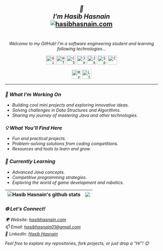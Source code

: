 <!-- GREETING_PLACEHOLDER --> 
<h2 align="center"><i>👋<br>I’m Hasib Hasnain </i><br>
<a href="https://hasibhasnain.com"> <img align="center" src="https://img.shields.io/badge/Visit My Website-103166" alt="hasibhasnain.com" /></a><br><br>
</h2>
<p align="center"><i> Welcome to my GitHub! I’m a software engineering student and learning following technologies...</i></i></p>
<div align="center">
<code><img width="30" src="https://user-images.githubusercontent.com/25181517/192108374-8da61ba1-99ec-41d7-80b8-fb2f7c0a4948.png" alt="GitHub" title="GitHub"/></code>
<code><img width="30" src="https://user-images.githubusercontent.com/25181517/192158954-f88b5814-d510-4564-b285-dff7d6400dad.png" alt="HTML" title="HTML"/></code>
<code><img width="30" src="https://user-images.githubusercontent.com/25181517/183898674-75a4a1b1-f960-4ea9-abcb-637170a00a75.png" alt="CSS" title="CSS"/></code>
<code><img width="30" src="https://user-images.githubusercontent.com/25181517/117447155-6a868a00-af3d-11eb-9cfe-245df15c9f3f.png" alt="JavaScript" title="JavaScript"/></code>
<code><img width="30" src="https://user-images.githubusercontent.com/25181517/117201156-9a724800-adec-11eb-9a9d-3cd0f67da4bc.png" alt="Java" title="Java"/></code>
<code><img width="30" src="https://user-images.githubusercontent.com/25181517/183891303-41f257f8-6b3d-487c-aa56-c497b880d0fb.png" alt="Spring Boot" title="Spring Boot"/></code>
<code><img width="30" src="https://user-images.githubusercontent.com/25181517/192106070-46255bcf-65e6-4c6b-a296-bf8d0d8fb2a7.png" alt="C" title="C"/></code>

<code><img width="30" src="https://user-images.githubusercontent.com/25181517/183896128-ec99105a-ec1a-4d85-b08b-1aa1620b2046.png" alt="MySQL" title="MySQL"/></code>
<code><img width="30" src="https://github.com/marwin1991/profile-technology-icons/assets/76662862/2481dc48-be6b-4ebb-9e8c-3b957efe69fa" alt="Linux" title="Linux"/></code>
</div>
<hr>

<h3><i> 🚀 What I’m Working On</i></h3>

- <i>Building cool mini projects and exploring innovative ideas.</i>
- <i>Solving challenges in Data Structures and Algorithms.</i>
- <i>Sharing my journey of mastering Java and other technologies.</i>

<h3><i> 💡 What You’ll Find Here</i></h3>

- <i>Fun and practical projects.</i>
- <i>Problem-solving solutions from coding competitions.</i>
- <i>Resources and tools to learn and grow.</i>

<h3><i> 🌱 Currently Learning</i></h3>

- <i>Advanced Java concepts.</i>
- <i>Competitive programming strategies.</i>
- <i>Exploring the world of game development and robotics.</i>


| <img align="center" src="https://github-readme-stats.vercel.app/api?username=smhasibhasnain&show_icons=true&include_all_commits=true&theme=blue-green&hide_border=true" alt="Hasib Hasnain's github stats" /> | <img align="center" src="https://github-readme-stats.vercel.app/api/top-langs/?username=smhasibhasnain&layout=compact&theme=blue-green&hide_border=true" /> |
| ------------- | ------------- |


<h3><i> 🌐 Let’s Connect!</i></h3>

<i> 🌍 Website: <a href="hasibhasanain.com">hasibhasnain.com</a> </i> <br>
<i> 📫 Email: hasibhasnain01@gmail.com </i> <br>
<i> 💼 LinkedIn: <a href="hasibhasanain.com"> Hasib Hasnain</a> </i>

<i> Feel free to explore my repositories, fork projects, or just drop a “Hi”! 😊 </i>
